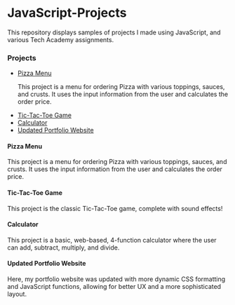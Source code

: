# JavaScript-Projects
This repository displays samples of projects I made using JavaScript, and various Tech Academy assignments.

<h3>Projects</h3>
  <ul>
    <li><a href="https://github.com/zeeebs/JavaScript-Projects/tree/main/Pizza%20Menu" target="_blank">Pizza Menu</a></li>
    <p>This project is a menu for ordering Pizza with various toppings, sauces, and crusts. It uses the input information from the user and calculates the order price.
</p>
    <li><a href="https://github.com/zeeebs/JavaScript-Projects/tree/main/TicTacToe" target="_blank">Tic-Tac-Toe Game</a></li>
    <li><a href="https://github.com/zeeebs/JavaScript-Projects/tree/main/Calculator" target="_blank">Calculator</a></li>
    <li><a href="https://github.com/zeeebs/JavaScript-Projects/tree/main/Final%20Assignment%20-%20portfolio%20website%20upgrade" target="_blank">Updated Portfolio    Website</a></li>
  </ul>

<h4>Pizza Menu</h4>

This project is a menu for ordering Pizza with various toppings, sauces, and crusts. It uses the input information from the user and calculates the order price.

<h4>Tic-Tac-Toe Game</h4>

This project is the classic Tic-Tac-Toe game, complete with sound effects!

<h4>Calculator</h4>

This project is a basic, web-based, 4-function calculator where the user can add, subtract, multiply, and divide.

<h4>Updated Portfolio Website</h4>

Here, my portfolio website was updated with more dynamic CSS formatting and JavaScript functions, allowing for better UX and a more sophisticated layout.
